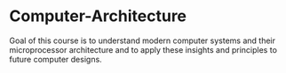 # Computer-Architecture
Goal of this course is to understand modern computer systems and their microprocessor architecture and to apply these insights and principles to future computer designs.

